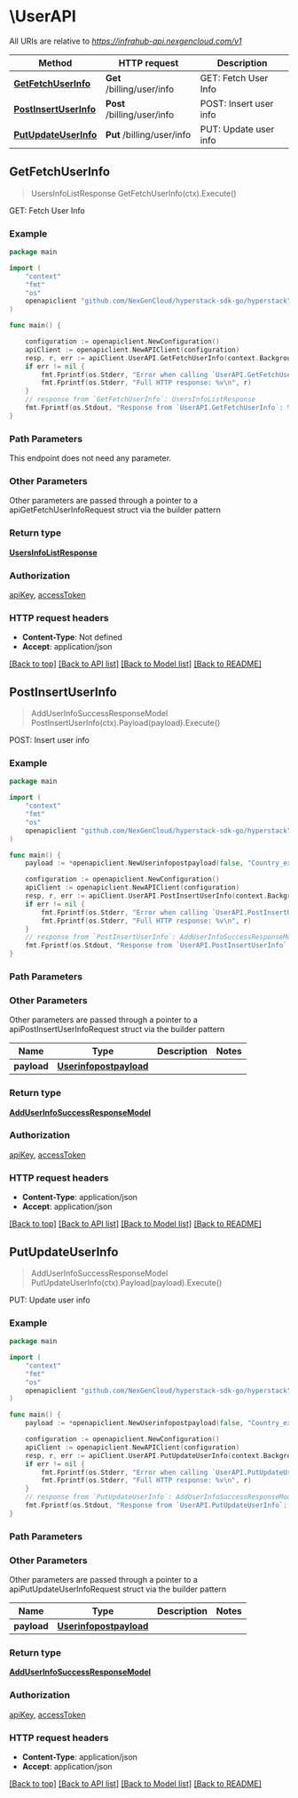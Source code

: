 # \UserAPI

All URIs are relative to *https://infrahub-api.nexgencloud.com/v1*

Method | HTTP request | Description
------------- | ------------- | -------------
[**GetFetchUserInfo**](UserAPI.md#GetFetchUserInfo) | **Get** /billing/user/info | GET: Fetch User Info
[**PostInsertUserInfo**](UserAPI.md#PostInsertUserInfo) | **Post** /billing/user/info | POST: Insert user info
[**PutUpdateUserInfo**](UserAPI.md#PutUpdateUserInfo) | **Put** /billing/user/info | PUT: Update user info



## GetFetchUserInfo

> UsersInfoListResponse GetFetchUserInfo(ctx).Execute()

GET: Fetch User Info

### Example

```go
package main

import (
	"context"
	"fmt"
	"os"
	openapiclient "github.com/NexGenCloud/hyperstack-sdk-go/hyperstack"
)

func main() {

	configuration := openapiclient.NewConfiguration()
	apiClient := openapiclient.NewAPIClient(configuration)
	resp, r, err := apiClient.UserAPI.GetFetchUserInfo(context.Background()).Execute()
	if err != nil {
		fmt.Fprintf(os.Stderr, "Error when calling `UserAPI.GetFetchUserInfo``: %v\n", err)
		fmt.Fprintf(os.Stderr, "Full HTTP response: %v\n", r)
	}
	// response from `GetFetchUserInfo`: UsersInfoListResponse
	fmt.Fprintf(os.Stdout, "Response from `UserAPI.GetFetchUserInfo`: %v\n", resp)
}
```

### Path Parameters

This endpoint does not need any parameter.

### Other Parameters

Other parameters are passed through a pointer to a apiGetFetchUserInfoRequest struct via the builder pattern


### Return type

[**UsersInfoListResponse**](UsersInfoListResponse.md)

### Authorization

[apiKey](../README.md#apiKey), [accessToken](../README.md#accessToken)

### HTTP request headers

- **Content-Type**: Not defined
- **Accept**: application/json

[[Back to top]](#) [[Back to API list]](../README.md#documentation-for-api-endpoints)
[[Back to Model list]](../README.md#documentation-for-models)
[[Back to README]](../README.md)


## PostInsertUserInfo

> AddUserInfoSuccessResponseModel PostInsertUserInfo(ctx).Payload(payload).Execute()

POST: Insert user info

### Example

```go
package main

import (
	"context"
	"fmt"
	"os"
	openapiclient "github.com/NexGenCloud/hyperstack-sdk-go/hyperstack"
)

func main() {
	payload := *openapiclient.NewUserinfopostpayload(false, "Country_example", "ZipCode_example") // Userinfopostpayload | 

	configuration := openapiclient.NewConfiguration()
	apiClient := openapiclient.NewAPIClient(configuration)
	resp, r, err := apiClient.UserAPI.PostInsertUserInfo(context.Background()).Payload(payload).Execute()
	if err != nil {
		fmt.Fprintf(os.Stderr, "Error when calling `UserAPI.PostInsertUserInfo``: %v\n", err)
		fmt.Fprintf(os.Stderr, "Full HTTP response: %v\n", r)
	}
	// response from `PostInsertUserInfo`: AddUserInfoSuccessResponseModel
	fmt.Fprintf(os.Stdout, "Response from `UserAPI.PostInsertUserInfo`: %v\n", resp)
}
```

### Path Parameters



### Other Parameters

Other parameters are passed through a pointer to a apiPostInsertUserInfoRequest struct via the builder pattern


Name | Type | Description  | Notes
------------- | ------------- | ------------- | -------------
 **payload** | [**Userinfopostpayload**](Userinfopostpayload.md) |  | 

### Return type

[**AddUserInfoSuccessResponseModel**](AddUserInfoSuccessResponseModel.md)

### Authorization

[apiKey](../README.md#apiKey), [accessToken](../README.md#accessToken)

### HTTP request headers

- **Content-Type**: application/json
- **Accept**: application/json

[[Back to top]](#) [[Back to API list]](../README.md#documentation-for-api-endpoints)
[[Back to Model list]](../README.md#documentation-for-models)
[[Back to README]](../README.md)


## PutUpdateUserInfo

> AddUserInfoSuccessResponseModel PutUpdateUserInfo(ctx).Payload(payload).Execute()

PUT: Update user info

### Example

```go
package main

import (
	"context"
	"fmt"
	"os"
	openapiclient "github.com/NexGenCloud/hyperstack-sdk-go/hyperstack"
)

func main() {
	payload := *openapiclient.NewUserinfopostpayload(false, "Country_example", "ZipCode_example") // Userinfopostpayload | 

	configuration := openapiclient.NewConfiguration()
	apiClient := openapiclient.NewAPIClient(configuration)
	resp, r, err := apiClient.UserAPI.PutUpdateUserInfo(context.Background()).Payload(payload).Execute()
	if err != nil {
		fmt.Fprintf(os.Stderr, "Error when calling `UserAPI.PutUpdateUserInfo``: %v\n", err)
		fmt.Fprintf(os.Stderr, "Full HTTP response: %v\n", r)
	}
	// response from `PutUpdateUserInfo`: AddUserInfoSuccessResponseModel
	fmt.Fprintf(os.Stdout, "Response from `UserAPI.PutUpdateUserInfo`: %v\n", resp)
}
```

### Path Parameters



### Other Parameters

Other parameters are passed through a pointer to a apiPutUpdateUserInfoRequest struct via the builder pattern


Name | Type | Description  | Notes
------------- | ------------- | ------------- | -------------
 **payload** | [**Userinfopostpayload**](Userinfopostpayload.md) |  | 

### Return type

[**AddUserInfoSuccessResponseModel**](AddUserInfoSuccessResponseModel.md)

### Authorization

[apiKey](../README.md#apiKey), [accessToken](../README.md#accessToken)

### HTTP request headers

- **Content-Type**: application/json
- **Accept**: application/json

[[Back to top]](#) [[Back to API list]](../README.md#documentation-for-api-endpoints)
[[Back to Model list]](../README.md#documentation-for-models)
[[Back to README]](../README.md)

